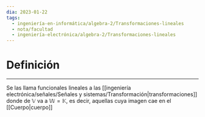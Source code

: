 ```yaml
---
dia: 2023-01-22
tags:
  - ingeniería-en-informática/algebra-2/Transformaciones-lineales
  - nota/facultad
  - ingeniería-electrónica/algebra-2/Transformaciones-lineales
---
```

# Definición
---
Se las llama funcionales lineales a las [[ingeniería electrónica/señales/Señales y sistemas/Transformación|transformaciones]] donde de $\mathbb{V}$ va a $\mathbb{W} = \mathbb{K}$, es decir, aquellas cuya imagen cae en el [[Cuerpo|cuerpo]]